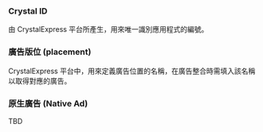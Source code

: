 ### Crystal ID
由 CrystalExpress 平台所產生，用來唯一識別應用程式的編號。

### 廣告版位 (placement)
CrystalExpress 平台中，用來定義廣告位置的名稱，在廣告整合時需填入該名稱以取得對應的廣告。

### 原生廣告 (Native Ad)
TBD

